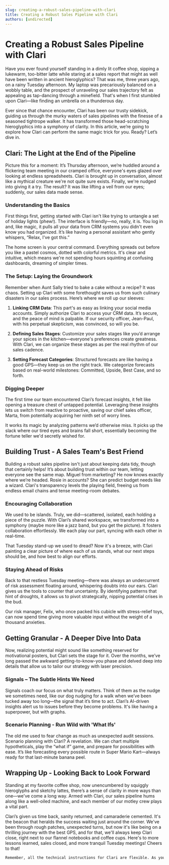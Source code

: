 ```yaml
---
slug: creating-a-robust-sales-pipeline-with-clari
title: Creating a Robust Sales Pipeline with Clari
authors: [undirected]
---
```



# Creating a Robust Sales Pipeline with Clari

Have you ever found yourself standing in a dimly lit coffee shop, sipping a lukewarm, too-bitter latte while staring at a sales report that might as well have been written in ancient hieroglyphics? That was me, three years ago, on a rainy Tuesday afternoon. My laptop was precariously balanced on a wobbly table, and the prospect of unraveling our sales trajectory felt as appealing as tap-dancing through a minefield. That's when I first stumbled upon Clari—like finding an umbrella on a thunderous day.

Ever since that chance encounter, Clari has been our trusty sidekick, guiding us through the murky waters of sales pipelines with the finesse of a seasoned tightrope walker. It has transformed those head-scratching hieroglyphics into a symphony of clarity. In this article, we’re going to explore how Clari can perform the same magic trick for you. Ready? Let’s dive in.

## Clari: The Light at the End of the Pipeline

Picture this for a moment: It’s Thursday afternoon, we’re huddled around a flickering team meeting in our cramped office, everyone's eyes glazed over looking at endless spreadsheets. Clari is brought up in conversation, almost like a mythical creature we're not quite sure exists. Finally, we're nudged into giving it a try. The result? It was like lifting a veil from our eyes; suddenly, our sales data made sense.

### Understanding the Basics

First things first, getting started with Clari isn't like trying to untangle a set of holiday lights (phew!). The interface is friendly—no, really, it is. You log in and, like magic, it pulls all your data from CRM systems you didn't even know you had organized. It’s like having a personal assistant who gently whispers, “Relax, I've got this.” 

The home screen is your central command. Everything spreads out before you like a pastel cosmos, dotted with colorful metrics. It's clear and intuitive, which means we're not spending hours squinting at confusing dashboards, dreaming of simpler times.

### The Setup: Laying the Groundwork

Remember when Aunt Sally tried to bake a cake without a recipe? It was chaos. Setting up Clari with some forethought saves us from such culinary disasters in our sales process. Here’s where we roll up our sleeves:

1. **Linking CRM Data**: This part's as easy as linking your social media accounts. Simply authorize Clari to access your CRM data. It’s secure, and the peace of mind is palpable. If our security officer, Jean-Paul, with his perpetual skepticism, was convinced, so will you be.

2. **Defining Sales Stages**: Customize your sales stages like you’d arrange your spices in the kitchen—everyone's preferences create greatness. With Clari, we can organize these stages as per the real rhythm of our sales cadence.

3. **Setting Forecast Categories**: Structured forecasts are like having a good GPS—they keep us on the right track. We categorize forecasts based on real-world milestones: Committed, Upside, Best Case, and so forth.

### Digging Deeper

The first time our team encountered Clari’s forecast insights, it felt like opening a treasure chest of untapped potential. Leveraging these insights lets us switch from reactive to proactive, saving our chief sales officer, Marta, from potentially acquiring her ninth set of worry lines.

It works its magic by analyzing patterns we’d otherwise miss. It picks up the slack where our tired eyes and brains fall short, essentially becoming the fortune teller we'd secretly wished for.

## Building Trust - A Sales Team's Best Friend

Building a robust sales pipeline isn't just about keeping data tidy, though that certainly helps! It’s about building trust within our team, letting everyone see the same map. Miguel from marketing? He now knows exactly where we’re headed. Rosie in accounts? She can predict budget needs like a wizard. Clari's transparency levels the playing field, freeing us from endless email chains and tense meeting-room debates.

### Encouraging Collaboration

We used to be islands. Truly, we did—scattered, isolated, each holding a piece of the puzzle. With Clari’s shared workspace, we transformed into a symphony (maybe more like a jazz band, but you get the picture). It fosters collaboration effortlessly. We each play our part, syncing with each other in real-time.

That Tuesday stand-up we used to dread? Now it's a breeze, with Clari painting a clear picture of where each of us stands, what our next steps should be, and how best to align our efforts.

### Staying Ahead of Risks

Back to that restless Tuesday meeting—there was always an undercurrent of risk assessment floating around, whispering doubts into our ears. Clari gives us the tools to counter that uncertainty. By identifying patterns that hint of droughts, it allows us to pivot strategically, nipping potential crises in the bud.

Our risk manager, Felix, who once packed his cubicle with stress-relief toys, can now spend time giving more valuable input without the weight of a thousand anxieties.

## Getting Granular - A Deeper Dive Into Data

Now, realizing potential might sound like something reserved for motivational posters, but Clari sets the stage for it. Over the months, we’ve long passed the awkward getting-to-know-you phase and delved deep into details that allow us to tailor our strategy with laser precision.

### Signals – The Subtle Hints We Need

Signals coach our focus on what truly matters. Think of them as the nudge we sometimes need, like our dog nudging for a walk when we’ve been tucked away too long—the signal that it’s time to act. Clari’s AI-driven insights alert us to issues before they become problems. It's like having a superpower, but with graphs.

### Scenario Planning - Run Wild with 'What Ifs'

The old me used to fear change as much as unexpected audit sessions. Scenario planning with Clari? A revelation. We can chart multiple hypotheticals, play the “what if” game, and prepare for possibilities with ease. It’s like forecasting every possible route in Super Mario Kart—always ready for that last-minute banana peel.

## Wrapping Up - Looking Back to Look Forward

Standing at my favorite coffee shop, now unencumbered by squiggly hieroglyphs and sketchy lattes, there’s a sense of clarity in more ways than one—we've come a long way. Armed with Clari, our sales pipeline hums along like a well-oiled machine, and each member of our motley crew plays a vital part.

Clari’s given us time back, sanity returned, and camaraderie cemented. It's the beacon that heralds the success waiting just around the corner. We've been through rough patches, unexpected turns, but now it's like being on a thrilling journey with the best GPS, and for that, we'll always keep Clari close, right next to our flannel notebooks and coffee cups. Here's to more lessons learned, sales closed, and more tranquil Tuesday meetings! Cheers to that!

```markdown
Remember, all the technical instructions for Clari are flexible. As you grow familiar, you'll find your own rhythm with this powerful tool. Embrace the initial learning curve, and the results will surprise you in delightful ways.
```